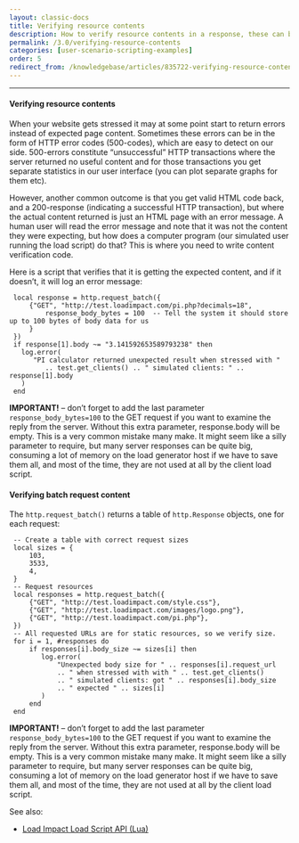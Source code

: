 ```yaml
---
layout: classic-docs
title: Verifying resource contents
description: How to verify resource contents in a response, these can be used in combination with custom metrics to make your tests more meaningful or just as a way to deal with errors from performance problems
permalink: /3.0/verifying-resource-contents
categories: [user-scenario-scripting-examples]
order: 5
redirect_from: /knowledgebase/articles/835722-verifying-resource-contents
---
```


***

#### Verifying resource contents
When your website gets stressed it may at some point start to return errors instead of expected page content. Sometimes these errors can be in the form of HTTP error codes (500-codes), which are easy to detect on our side. 500-errors constitute “unsuccessful” HTTP transactions where the server returned no useful content and for those transactions you get separate statistics in our user interface (you can plot separate graphs for them etc).

However, another common outcome is that you get valid HTML code back, and a 200-response (indicating a successful HTTP transaction), but where the actual content returned is just an HTML page with an error message. A human user will read the error message and note that it was not the content they were expecting, but how does a computer program (our simulated user running the load script) do that? This is where you need to write content verification code.

Here is a script that verifies that it is getting the expected content, and if it doesn’t, it will log an error message:
```
 local response = http.request_batch({
     {"GET", "http://test.loadimpact.com/pi.php?decimals=18",
         response_body_bytes = 100  -- Tell the system it should store up to 100 bytes of body data for us
     }
 })
 if response[1].body ~= "3.141592653589793238" then
   log.error(
      "PI calculator returned unexpected result when stressed with "
         .. test.get_clients() .. " simulated clients: " .. response[1].body
   )
 end
 ```

**IMPORTANT!** – don’t forget to add the last parameter `response_body_bytes=100`  to the GET request if you want to examine the reply from the server. Without this extra parameter, response.body will be empty. This is a very common mistake many make. It might seem like a silly parameter to require, but many server responses can be quite big, consuming a lot of memory on the load generator host if we have to save them all, and most of the time, they are not used at all by the client load script.



#### Verifying batch request content

The `http.request_batch()` returns a table of `http.Response` objects, one for each request:

```
 -- Create a table with correct request sizes
 local sizes = {
     103,
     3533,
     4,
 }
 -- Request resources
 local responses = http.request_batch({
     {"GET", "http://test.loadimpact.com/style.css"},
     {"GET", "http://test.loadimpact.com/images/logo.png"},
     {"GET", "http://test.loadimpact.com/pi.php"},
 })
 -- All requested URLs are for static resources, so we verify size.
 for i = 1, #responses do
     if responses[i].body_size ~= sizes[i] then
        log.error(
            "Unexpected body size for " .. responses[i].request_url
            .. " when stressed with with " .. test.get_clients()
            .. " simulated clients: got " .. responses[i].body_size
            .. " expected " .. sizes[i]
        )
     end
 end
 ```
**IMPORTANT!** – don’t forget to add the last parameter `response_body_bytes=100`  to the GET request if you want to examine the reply from the server. Without this extra parameter, response.body will be empty. This is a very common mistake many make. It might seem like a silly parameter to require, but many server responses can be quite big, consuming a lot of memory on the load generator host if we have to save them all, and most of the time, they are not used at all by the client load script.

See also:

 - [Load Impact Load Script API (Lua)](https://loadimpact.com/load-script-api)
